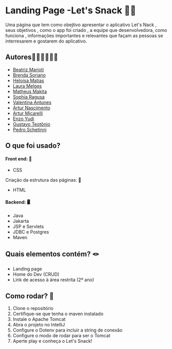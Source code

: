 
# Landing Page -Let's Snack 🥕🥪

Uma página que tem como obejtivo  apresentar o aplicativo Let's Nack  , seus objetivos , como o app foi criado  , a equipe que desenvolvedora, como funciona  , informações importantes e relevantes que façam as pessoas se interresarem e gostarem do aplicativo.  

## Autores👩🏻‍💻👨🏻‍💻

- [Beatriz Marioti](https://github.com/beatrizmarioti)
- [Brenda Soriano](https://www.github.com/octokatherine)
- [Heloisa Matias](https://github.com/heloisamdj)
- [Laura Melges](https://www.github.com/octokatherine)
- [Matheus Makita](https://github.com/MM4KIT4)
- [Sophia Ragusa](https://github.com/dediniragusaso)
- [Valentina Antunes](https://github.com/Valenaantunes)
- [Artur Nascimento](https://github.com/arturnascimentosousa)
- [Artur Micarelli](https://github.com/ArthurMicarelli)
- [Enzo Yudi](https://github.com/bsq710/Enzo-Yudi-Rodrigues)
- [Gustavo Teotônio](https://github.com/Gustavo-Teotonio)
- [Pedro Schetinni](https://github.com/PedroSchettini)
## O que foi usado?

#### Front end: 🎨

 - CSS

Criação da estrutura das páginas: 🧱

- HTML

#### Backend: 🖥️

- Java
- Jakarta
- JSP e Servlets
- JDBC e Postgres
- Maven
  
## Quais elementos contém? 🪢

 - Landing page
 - Home do Dev (CRUD)
 - Link de acesso à área restrita (2º ano)
   
## Como rodar? 🛝

1. Clone o repositório
2. Certifique-se que tenha o maven instalado
3. Instale o Apache Tomcat
4. Abra o projeto no IntelliJ
5. Configure o Dotenv para incluir a string de conexão
6. Configure o modo de rodar para ser o Tomcat
7. Aperte play e conheça o Let's Snack!
